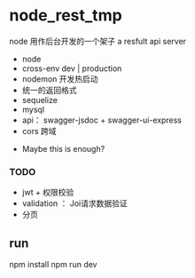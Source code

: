 # node_rest_tmp
node 用作后台开发的一个架子
a resfult api server

- node
- cross-env dev | production
- nodemon 开发热启动
- 统一的返回格式
- sequelize
- mysql
- api： swagger-jsdoc + swagger-ui-express
- cors 跨域

* Maybe this is enough? 
### TODO 
- jwt + 权限校验
- validation ： Joi请求数据验证
- 分页

## run
  npm install 
  npm run dev
